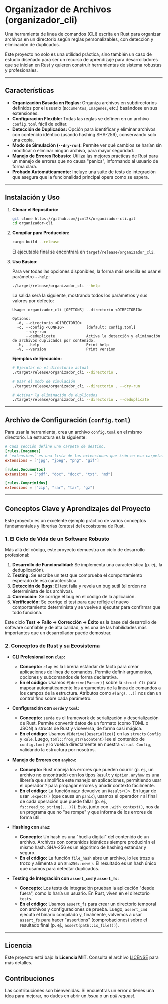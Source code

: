# Organizador de Archivos (organizador_cli)

Una herramienta de línea de comandos (CLI) escrita en Rust para organizar archivos en un directorio según reglas personalizables, con detección y eliminación de duplicados.

Este proyecto no solo es una utilidad práctica, sino también un caso de estudio diseñado para ser un recurso de aprendizaje para desarrolladores que se inician en Rust y quieren construir herramientas de sistema robustas y profesionales.

---

## Características

*   **Organización Basada en Reglas:** Organiza archivos en subdirectorios definidos por el usuario (`Documentos`, `Imagenes`, etc.) basándose en sus extensiones.
*   **Configuración Flexible:** Todas las reglas se definen en un archivo `config.toml` fácil de editar.
*   **Detección de Duplicados:** Opción para identificar y eliminar archivos con contenido idéntico (usando hashing SHA-256), conservando solo una copia.
*   **Modo de Simulación (`--dry-run`):** Permite ver qué cambios se harían sin modificar o eliminar ningún archivo, para mayor seguridad.
*   **Manejo de Errores Robusto:** Utiliza las mejores prácticas de Rust para un manejo de errores que no causa "panics", informando al usuario de forma clara.
*   **Probado Automáticamente:** Incluye una suite de tests de integración que asegura que la funcionalidad principal opera como se espera.

---

## Instalación y Uso

1.  **Clonar el Repositorio:**
    ```sh
    git clone https://github.com/jcmt2k/organizador-cli.git
    cd organizador-cli
    ```

2.  **Compilar para Producción:**
    ```sh
    cargo build --release
    ```
    El ejecutable final se encontrará en `target/release/organizador_cli`.

3.  **Uso Básico:**

    Para ver todas las opciones disponibles, la forma más sencilla es usar el parámetro `--help`:

    ```sh
    ./target/release/organizador_cli --help
    ```

    La salida será la siguiente, mostrando todos los parámetros y sus valores por defecto:
    ```
    Usage: organizador_cli [OPTIONS] --directorio <DIRECTORIO>
    
    Options:
      -d, --directorio <DIRECTORIO>  
      -c, --config <CONFIG>          [default: config.toml]
          --dry-run                  
          --deduplicate              Activa la detección y eliminación de archivos duplicados por contenido.
      -h, --help                     Print help
      -V, --version                  Print version
    ```

    **Ejemplos de Ejecución:**
    ```sh
    # Ejecutar en el directorio actual
    ./target/release/organizador_cli --directorio .
    
    # Usar el modo de simulación
    ./target/release/organizador_cli --directorio . --dry-run
    
    # Activar la eliminación de duplicados
    ./target/release/organizador_cli --directorio . --deduplicate
    ```

---

## Archivo de Configuración (`config.toml`)

Para usar la herramienta, crea un archivo `config.toml` en el mismo directorio. La estructura es la siguiente:

```toml
# Cada sección define una carpeta de destino.
[rules.Imagenes]
# `extensions` es una lista de las extensiones que irán en esa carpeta.
extensions = ["jpg", "jpeg", "png", "gif"]

[rules.Documentos]
extensions = ["pdf", "doc", "docx", "txt", "md"]

[rules.Comprimidos]
extensions = ["zip", "rar", "tar", "gz"]
```

---

## Conceptos Clave y Aprendizajes del Proyecto

Este proyecto es un excelente ejemplo práctico de varios conceptos fundamentales y librerías (crates) del ecosistema de Rust.

### 1. El Ciclo de Vida de un Software Robusto

Más allá del código, este proyecto demuestra un ciclo de desarrollo profesional:
1.  **Desarrollo de Funcionalidad:** Se implementa una característica (p. ej., la deduplicación).
2.  **Testing:** Se escribe un test que comprueba el comportamiento esperado de esa característica.
3.  **Detección de Bugs:** El test falla y revela un bug sutil (el orden no determinista de los archivos).
4.  **Corrección:** Se corrige el bug en el código de la aplicación.
5.  **Verificación:** Se corrige el test para que refleje el nuevo comportamiento determinista y se vuelve a ejecutar para confirmar que todo funciona.

Este ciclo **Test -> Fallo -> Corrección -> Éxito** es la base del desarrollo de software confiable y de alta calidad, y es una de las habilidades más importantes que un desarrollador puede demostrar.

### 2. Conceptos de Rust y su Ecosistema

*   **CLI Profesional con `clap`:**
    *   **Concepto:** `clap` es la librería estándar de facto para crear aplicaciones de línea de comandos. Permite definir argumentos, opciones y subcomandos de forma declarativa.
    *   **En el código:** Usamos `#[derive(Parser)]` sobre la `struct Cli` para mapear automáticamente los argumentos de la línea de comandos a los campos de la estructura. Atributos como `#[arg(...)]` nos dan un control fino sobre cada parámetro.

*   **Configuración con `serde` y `toml`:**
    *   **Concepto:** `serde` es el framework de serialización y deserialización de Rust. Permite convertir datos de un formato (como TOML o JSON) a structs de Rust y viceversa, de forma casi mágica.
    *   **En el código:** Usamos `#[derive(Deserialize)]` en las `structs` `Config` y `Rule`. Luego, `toml::from_str(&content)` lee el contenido de `config.toml` y lo vuelca directamente en nuestra `struct Config`, validando la estructura por nosotros.

*   **Manejo de Errores con `anyhow`:**
    *   **Concepto:** Rust maneja los errores que pueden ocurrir (p. ej., un archivo no encontrado) con los tipos `Result` y `Option`. `anyhow` es una librería que simplifica este manejo en aplicaciones, permitiendo usar el operador `?` para propagar errores y añadir contexto fácilmente.
    *   **En el código:** La función `main` devuelve un `Result<()>`. En lugar de usar `.expect()` (que causa un `panic`), usamos el operador `?` al final de cada operación que puede fallar (p. ej., `fs::read_to_string(...)?`). Esto, junto con `.with_context()`, nos da un programa que no "se rompe" y que informa de los errores de forma útil.

*   **Hashing con `sha2`:**
    *   **Concepto:** Un hash es una "huella digital" del contenido de un archivo. Archivos con contenidos idénticos siempre producirán el mismo hash. SHA-256 es un algoritmo de hashing estándar y seguro.
    *   **En el código:** La función `file_hash` abre un archivo, lo lee trozo a trozo y alimenta a un `Sha256::new()`. El resultado es un hash único que usamos para detectar duplicados.

*   **Testing de Integración con `assert_cmd` y `assert_fs`:**
    *   **Concepto:** Los tests de integración prueban la aplicación "desde fuera", como lo haría un usuario. En Rust, viven en el directorio `tests`.
    *   **En el código:** Usamos `assert_fs` para crear un directorio temporal con archivos y configuraciones de prueba. Luego, `assert_cmd` ejecuta el binario compilado y, finalmente, volvemos a usar `assert_fs` para hacer "assertions" (comprobaciones) sobre el resultado final (p. ej., `assert(path::is_file())`).

---

## Licencia

Este proyecto está bajo la **Licencia MIT**. Consulta el archivo [LICENSE](LICENSE) para más detalles.

## Contribuciones

Las contribuciones son bienvenidas. Si encuentras un error o tienes una idea para mejorar, no dudes en abrir un *issue* o un *pull request*.
